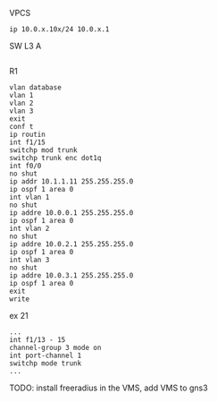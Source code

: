 VPCS
```
ip 10.0.x.10x/24 10.0.x.1
```
SW L3 A
```

```

R1
```
vlan database
vlan 1
vlan 2
vlan 3
exit
conf t
ip routin
int f1/15
switchp mod trunk
switchp trunk enc dot1q
int f0/0
no shut
ip addr 10.1.1.11 255.255.255.0
ip ospf 1 area 0
int vlan 1
no shut 
ip addre 10.0.0.1 255.255.255.0
ip ospf 1 area 0
int vlan 2
no shut 
ip addre 10.0.2.1 255.255.255.0
ip ospf 1 area 0
int vlan 3
no shut 
ip addre 10.0.3.1 255.255.255.0
ip ospf 1 area 0
exit
write
```

ex 21
```
...
int f1/13 - 15
channel-group 3 mode on
int port-channel 1
switchp mode trunk
...
```


TODO: install freeradius in the VMS, add VMS to gns3
